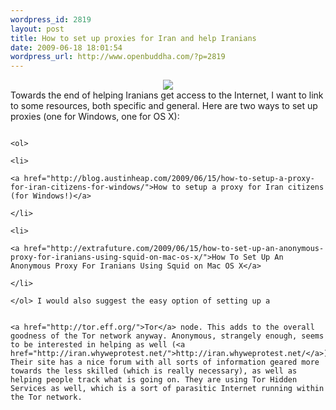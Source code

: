 ```yaml
--- 
wordpress_id: 2819
layout: post
title: How to set up proxies for Iran and help Iranians
date: 2009-06-18 18:01:54
wordpress_url: http://www.openbuddha.com/?p=2819
---
```

<div align="center">
                                                                                                                                                                                                                                                                                                                                                                                                                                                                                                                                                                                                                                                                                                                                                                                                                                                                                                                            <a href="http://www.flickr.com/photos/fhashemi/3639919816/in/set-72157619758530748"><img src="http://farm4.static.flickr.com/3606/3639919816_8585887bce.jpg" /></a>
                                                                                                                                                                                                                                                                                                                                                                                                                                                                                                                                                                                                                                                                                                                                                                                                                                                                                                                          </div> Towards the end of helping Iranians get access to the Internet, I want to link to some resources, both specific and general. Here are two ways to set up proxies (one for Windows, one for OS X): 
                                                                                                                                                                                                                                                                                                                                                                                                                                                                                                                                                                                                                                                                                                                                                                                                                                                                                                                          
                                                                                                                                                                                                                                                                                                                                                                                                                                                                                                                                                                                                                                                                                                                                                                                                                                                                                                                          <ol>
                                                                                                                                                                                                                                                                                                                                                                                                                                                                                                                                                                                                                                                                                                                                                                                                                                                                                                                            <li>
                                                                                                                                                                                                                                                                                                                                                                                                                                                                                                                                                                                                                                                                                                                                                                                                                                                                                                                              <a href="http://blog.austinheap.com/2009/06/15/how-to-setup-a-proxy-for-iran-citizens-for-windows/">How to setup a proxy for Iran citizens (for Windows!)</a>
                                                                                                                                                                                                                                                                                                                                                                                                                                                                                                                                                                                                                                                                                                                                                                                                                                                                                                                            </li>
                                                                                                                                                                                                                                                                                                                                                                                                                                                                                                                                                                                                                                                                                                                                                                                                                                                                                                                            <li>
                                                                                                                                                                                                                                                                                                                                                                                                                                                                                                                                                                                                                                                                                                                                                                                                                                                                                                                              <a href="http://extrafuture.com/2009/06/15/how-to-set-up-an-anonymous-proxy-for-iranians-using-squid-on-mac-os-x/">How To Set Up An Anonymous Proxy For Iranians Using Squid on Mac OS X</a>
                                                                                                                                                                                                                                                                                                                                                                                                                                                                                                                                                                                                                                                                                                                                                                                                                                                                                                                            </li>
                                                                                                                                                                                                                                                                                                                                                                                                                                                                                                                                                                                                                                                                                                                                                                                                                                                                                                                          </ol> I would also suggest the easy option of setting up a 
                                                                                                                                                                                                                                                                                                                                                                                                                                                                                                                                                                                                                                                                                                                                                                                                                                                                                                                          
                                                                                                                                                                                                                                                                                                                                                                                                                                                                                                                                                                                                                                                                                                                                                                                                                                                                                                                          <a href="http://tor.eff.org/">Tor</a> node. This adds to the overall goodness of the Tor network anyway. Anonymous, strangely enough, seems to be interested in helping as well (<a href="http://iran.whyweprotest.net/">http://iran.whyweprotest.net/</a>). Their site has a nice forum with all sorts of information geared more towards the less skilled (which is really necessary), as well as helping people track what is going on. They are using Tor Hidden Services as well, which is a sort of parasitic Internet running within the Tor network.